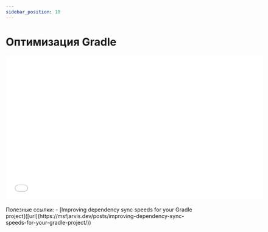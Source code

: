 ```yaml
---
sidebar_position: 10
---
```


# Оптимизация Gradle

<iframe src="//www.youtube.com/embed/630x5j1OdZM" frameborder="0" allowfullscreen width="675" height="380"></iframe>
<br/>
<br/>
Полезные ссылки:
- [Improving dependency sync speeds for your Gradle project]([url](https://msfjarvis.dev/posts/improving-dependency-sync-speeds-for-your-gradle-project/))
